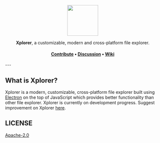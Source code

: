 <div align="center">
<img height=100 src="https://repository-images.githubusercontent.com/360936748/a0855a00-bb4a-11eb-8e22-5f868d7b5f66" />
</div>

<p align="center"><span><b>Xplorer</b>, a customizable, modern and cross-platform file explorer.</span></p>
<h4 align="center"><span><a href="https://github.com/kimlimjustin/xplorer/blob/master/CONTRIBUTING_GUIDELINE.md">Contribute</a></span> • <span><a href="https://github.com/kimlimjustin/xplorer/discussions">Discussion</a></span> • <span><a href="https://github.com/kimlimjustin/xplorer/wiki">Wiki</a></span></h4>
---

## What is Xplorer?
Xplorer is a modern, customizable, cross-platform file explorer built using [Electron](https://www.electronjs.org/) on the top of JavaScript which provides better functionality than other file explorer. Xplorer is currently on development progress. Suggest improvement on Xplorer [here](https://github.com/kimlimjustin/xplorer/discussions/2).

## LICENSE
[Apache-2.0](https://github.com/kimlimjustin/xplorer/blob/master/LICENSE)
